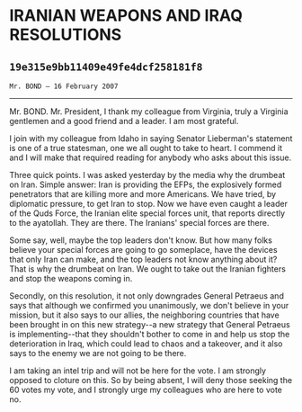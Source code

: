 # IRANIAN WEAPONS AND IRAQ RESOLUTIONS
## `19e315e9bb11409e49fe4dcf258181f8`
`Mr. BOND — 16 February 2007`

---


Mr. BOND. Mr. President, I thank my colleague from Virginia, truly a 
Virginia gentlemen and a good friend and a leader. I am most grateful.



I join with my colleague from Idaho in saying Senator Lieberman's 
statement is one of a true statesman, one we all ought to take to 
heart. I commend it and I will make that required reading for anybody 
who asks about this issue.

Three quick points. I was asked yesterday by the media why the 
drumbeat on Iran. Simple answer: Iran is providing the EFPs, the 
explosively formed penetrators that are killing more and more 
Americans. We have tried, by diplomatic pressure, to get Iran to stop. 
Now we have even caught a leader of the Quds Force, the Iranian elite 
special forces unit, that reports directly to the ayatollah. They are 
there. The Iranians' special forces are there.

Some say, well, maybe the top leaders don't know. But how many folks 
believe your special forces are going to go someplace, have the devices 
that only Iran can make, and the top leaders not know anything about 
it? That is why the drumbeat on Iran. We ought to take out the Iranian 
fighters and stop the weapons coming in.

Secondly, on this resolution, it not only downgrades General Petraeus 
and says that although we confirmed you unanimously, we don't believe 
in your mission, but it also says to our allies, the neighboring 
countries that have been brought in on this new strategy--a new 
strategy that General Petraeus is implementing--that they shouldn't 
bother to come in and help us stop the deterioration in Iraq, which 
could lead to chaos and a takeover, and it also says to the enemy we 
are not going to be there.

I am taking an intel trip and will not be here for the vote. I am 
strongly opposed to cloture on this. So by being absent, I will deny 
those seeking the 60 votes my vote, and I strongly urge my colleagues 
who are here to vote no.
